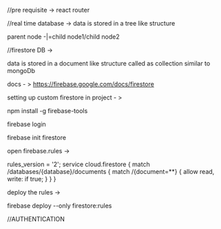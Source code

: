 //pre requisite -> react router


//real time database ->
data is stored in a tree like structure

parent node -|=child node1/child node2

//firestore DB ->

data is stored in a document like structure called as collection similar to mongoDb

docs - > https://firebase.google.com/docs/firestore


setting up custom firestore in project - >

npm install -g firebase-tools

firebase login

firebase init firestore

open firebase.rules ->

rules_version = '2';
service cloud.firestore {
  match /databases/{database}/documents {
    match /{document=**} {
      allow read, write: if true;
    }
  }
}

deploy the rules ->

firebase deploy --only firestore:rules



//AUTHENTICATION



